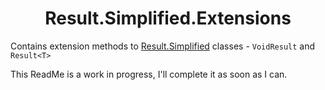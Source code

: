 <div align="center">

# Result.Simplified.Extensions  

</div>
  




Contains extension methods to [Result.Simplified](https://github.com/Peled-Zohar/Result.Simplified) classes - `VoidResult` and `Result<T>`

This ReadMe is a work in progress, I'll complete it as soon as I can.
